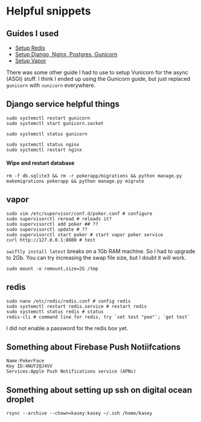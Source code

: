 # Helpful snippets

## Guides I used
- [Setup Redis](https://www.digitalocean.com/community/tutorials/how-to-install-and-secure-redis-on-ubuntu-22-04)
- [Setup Django, Nginx, Postgres, Gunicorn](https://www.digitalocean.com/community/tutorials/how-to-set-up-django-with-postgres-nginx-and-gunicorn-on-ubuntu)
- [Setup Vapor](https://docs.vapor.codes/deploy/digital-ocean/)

There was some other guide I had to use to setup Vunicorn for the async (ASGI) stuff. I think I ended up using the Gunicorn guide, but just replaced `gunicorn` with `vunicorn` everywhere.

## Django service helpful things
```
sudo systemctl restart gunicorn
sudo systemctl start gunicorn.socket

sudo systemctl status gunicorn

sudo systemctl status nginx
sudo systemctl restart nginx
```

#### Wipe and restart database
```
rm -f db.sqlite3 && rm -r pokerapp/migrations && python manage.py makemigrations pokerapp && python manage.py migrate
```

## vapor
```
sudo vim /etc/supervisor/conf.d/poker.conf # configure
sudo supervisorctl reread # reloads it?
sudo supervisorctl add poker ## ??
sudo supervisorctl update # ?? 
sudo supervisorctl start poker # start vapor poker service
curl http://127.0.0.1:8080 # test
```

`swiftly install latest` breaks on a 1Gb RAM machine. So I had to upgrade to 2Gb. You can try increasing the swap file size, but I doubt it will work. 
```
sudo mount -o remount,size=2G /tmp
```

## redis
```
sudo nano /etc/redis/redis.conf # config redis
sudo systemctl restart redis.service # restart redis
sudo systemctl status redis # status
redis-cli # command line for redis, try `set test "pee"`; `get test`
```

I did not enable a password for the redis box yet.

## Something about Firebase Push Notiifcations
```
Name:PokerFace
Key ID:4NUY2QJ4VV
Services:Apple Push Notifications service (APNs)
```

## Something about setting up ssh on digital ocean droplet
```
rsync --archive --chown=kasey:kasey ~/.ssh /home/kasey
```
